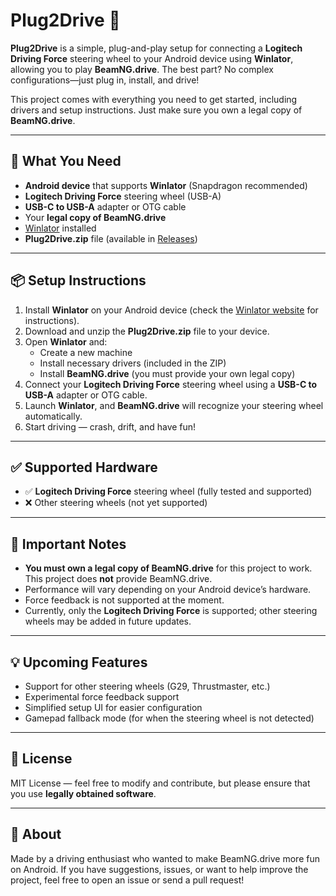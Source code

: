 # Plug2Drive 🚗

**Plug2Drive** is a simple, plug-and-play setup for connecting a **Logitech Driving Force** steering wheel to your Android device using **Winlator**, allowing you to play **BeamNG.drive**. The best part? No complex configurations—just plug in, install, and drive!

This project comes with everything you need to get started, including drivers and setup instructions. Just make sure you own a legal copy of **BeamNG.drive**.

---

## 🔧 What You Need

- **Android device** that supports **Winlator** (Snapdragon recommended)
- **Logitech Driving Force** steering wheel (USB-A)
- **USB-C to USB-A** adapter or OTG cable
- Your **legal copy of BeamNG.drive**
- [Winlator](https://winlator.org/) installed
- **Plug2Drive.zip** file (available in [Releases](#))

---

## 📦 Setup Instructions

1. Install **Winlator** on your Android device (check the [Winlator website](https://winlator.org/) for instructions).
2. Download and unzip the **Plug2Drive.zip** file to your device.
3. Open **Winlator** and:
   - Create a new machine
   - Install necessary drivers (included in the ZIP)
   - Install **BeamNG.drive** (you must provide your own legal copy)
4. Connect your **Logitech Driving Force** steering wheel using a **USB-C to USB-A** adapter or OTG cable.
5. Launch **Winlator**, and **BeamNG.drive** will recognize your steering wheel automatically.
6. Start driving — crash, drift, and have fun!

---

## ✅ Supported Hardware

- ✅ **Logitech Driving Force** steering wheel (fully tested and supported)
- ❌ Other steering wheels (not yet supported)

---

## 📄 Important Notes

- **You must own a legal copy of BeamNG.drive** for this project to work. This project does **not** provide BeamNG.drive.
- Performance will vary depending on your Android device’s hardware.
- Force feedback is not supported at the moment.
- Currently, only the **Logitech Driving Force** is supported; other steering wheels may be added in future updates.

---

## 💡 Upcoming Features

- Support for other steering wheels (G29, Thrustmaster, etc.)
- Experimental force feedback support
- Simplified setup UI for easier configuration
- Gamepad fallback mode (for when the steering wheel is not detected)

---

## 📜 License

MIT License — feel free to modify and contribute, but please ensure that you use **legally obtained software**.

---

## 👋 About

Made by a driving enthusiast who wanted to make BeamNG.drive more fun on Android. If you have suggestions, issues, or want to help improve the project, feel free to open an issue or send a pull request!

